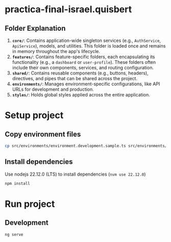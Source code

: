 # practica-final-israel.quisbert

## Folder Explanation

1. **`core/`**: Contains application-wide singleton services (e.g., `AuthService`, `ApiService`), models, and utilities. This folder is loaded once and remains in memory throughout the app's lifecycle.
2. **`features/`**: Contains feature-specific folders, each encapsulating its functionality (e.g., a `dashboard` or `user-profile`). These folders often include their own components, services, and routing configuration.
3. **`shared/`**: Contains reusable components (e.g., buttons, headers), directives, and pipes that can be shared across the project.
4. **`environments/`**: Manages environment-specific configurations, like API URLs for development and production.
5. **`styles/`**: Holds global styles applied across the entire application.

# Setup project

## Copy environment files

```bash
cp src/environments/environment.development.sample.ts src/environments/environment.development.ts
```

## Install dependencies

Use nodejs 22.12.0 (LTS) to install dependencies (`nvm use 22.12.0`)

```bash
npm install
```

# Run project

## Development

```bash
ng serve
```